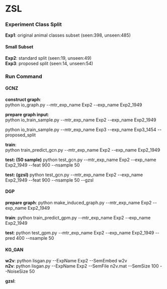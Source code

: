 # ZSL

### Experiment Class Split 
**Exp1**: original animal classes subset (seen:398, unseen:485)

#### Small Subset
**Exp2**: standard split (seen:19, unseen:49)  
**Exp3**: proposed split (seen:14, unseen:54)


### Run Command

#### GCNZ

**construct graph**:  
python io_graph.py --mtr_exp_name Exp2 --exp_name Exp2_1949

**prepare graph input**:  
python io_train_sample.py --mtr_exp_name Exp2 --exp_name Exp2_1949

python io_train_sample.py --mtr_exp_name Exp3 --exp_name Exp3_1454 --proposed_split

**train**:  
python train_predict_gcn.py --mtr_exp_name Exp2 --exp_name Exp2_1949

**test: (50 sample)**
python test_gcn.py --mtr_exp_name Exp2 --exp_name Exp2_1949 --feat 900 --nsample 50 

**test: (gzsl)**
python test_gcn.py --mtr_exp_name Exp2 --exp_name Exp2_1949 --feat 900 --nsample 50 --gzsl

#### DGP
**prepare graph**:
python make_induced_graph.py --mtr_exp_name Exp2 --exp_name Exp2_1949

**train**:
python train_predict_gpm.py --mtr_exp_name Exp2 --exp_name Exp2_1949

**test**:
python test_gpm.py --mtr_exp_name Exp2 --exp_name Exp2_1949 --pred 400 --nsample 50


#### KG_GAN  
**w2v**: python lisgan.py --ExpName Exp2 --SemEmbed w2v  
**n2v**: python lisgan.py --ExpName Exp2 --SemFile n2v.mat --SemSize 100 --NoiseSize 50  

**gzsl**: 
